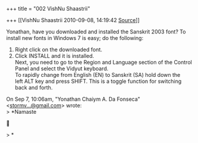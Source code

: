 +++
title = "002 VishNu Shaastrii"

+++
[[VishNu Shaastrii	2010-09-08, 14:19:42 [Source](https://groups.google.com/g/samskrita/c/wHTtWwdzTMs)]]



Yonathan, have you downloaded and installed the Sanskrit 2003 font? To  
install new fonts in Windows 7 is easy; do the following:  
1. Right click on the downloaded font.  
2. Click INSTALL and it is installed.  
Next, you need to go to the Region and Language section of the Control  
Panel and select the Vidyut keyboard.  
To rapidly change from English (EN) to Sanskrit (SA) hold down the  
left ALT key and press SHIFT. This is a toggle function for switching  
back and forth.  
  
On Sep 7, 10:06am, "Yonathan Chaiym A. Da Fonseca"  
\<[stormv...@gmail.com]()\> wrote:  
\> \*Namaste  



\> \*

